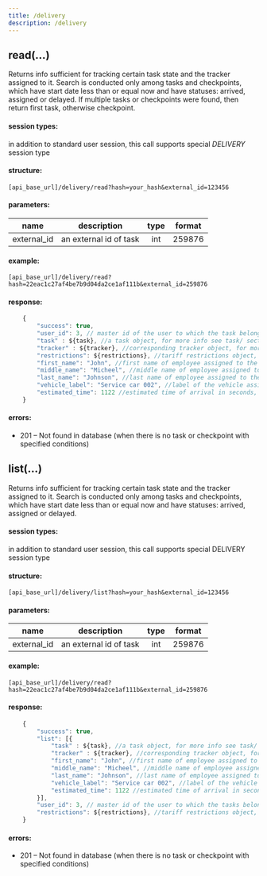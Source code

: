 ```yaml
---
title: /delivery
description: /delivery
---
```


## read(…)

Returns info sufficient for tracking certain task state and the tracker assigned to it.
Search is conducted only among tasks and checkpoints, which have start date less than or equal now and have statuses:
arrived, assigned or delayed.
If multiple tasks or checkpoints were found, then return first task, otherwise checkpoint. 

#### session types:

in addition to standard user session, this call supports special *DELIVERY* session type

#### structure:

    [api_base_url]/delivery/read?hash=your_hash&external_id=123456

#### parameters:

| name | description | type| format|
| :------: | :------: | :-----:| :------:|
| external_id | an external id of task | int | 259876 |

#### example:

    [api_base_url]/delivery/read?hash=22eac1c27af4be7b9d04da2ce1af111b&external_id=259876

#### response:
```javascript
    {
        "success": true,
        "user_id": 3, // master id of the user to which the task belongs to
        "task" : ${task}, //a task object, for more info see task/ section
        "tracker" : ${tracker}, //corresponding tracker object, for more info see tracker/ section
        "restrictions": ${restrictions}, //tariff restrictions object, for more info see user/get_tariff_restrictions 
        "first_name": "John", //first name of employee assigned to the task, or null if missing
        "middle_name": "Micheel", //middle name of employee assigned to the task, or null if missing
        "last_name": "Johnson", //last name of employee assigned to the task, or null if missing
        "vehicle_label": "Service car 002", //label of the vehicle assigned to the task, or null if missing
        "estimated_time": 1122 //estimated time of arrival in seconds, or null if unavailable
    }
 ```  

#### errors:

*   201 – Not found in database (when there is no task or checkpoint with specified conditions)

## list(…)

Returns info sufficient for tracking certain task state and the tracker assigned to it.
Search is conducted only among tasks and checkpoints, which have start date less than or equal now and have statuses:
arrived, assigned or delayed.

#### session types:

in addition to standard user session, this call supports special DELIVERY session type

#### structure:

    [api_base_url]/delivery/list?hash=your_hash&external_id=123456

#### parameters:

| name | description | type| format|
| :------: | :------: | :-----:| :------:|
| external_id | an external id of task | int | 259876 |

#### example:

    [api_base_url]/delivery/read?hash=22eac1c27af4be7b9d04da2ce1af111b&external_id=259876

#### response:

```javascript
    {
        "success": true,
        "list": [{
            "task" : ${task}, //a task object, for more info see task/ section
            "tracker" : ${tracker}, //corresponding tracker object, for more info see tracker/ section
            "first_name": "John", //first name of employee assigned to the task, or null if missing
            "middle_name": "Micheel", //middle name of employee assigned to the task, or null if missing
            "last_name": "Johnson", //last name of employee assigned to the task, or null if missing
            "vehicle_label": "Service car 002", //label of the vehicle assigned to the task, or null if missing
            "estimated_time": 1122 //estimated time of arrival in seconds, or null if unavailable
        }],
        "user_id": 3, // master id of the user to which the tasks belongs to
        "restrictions": ${restrictions}, //tariff restrictions object, for more info see user/get_tariff_restrictions 
    }
```

#### errors:

*   201 – Not found in database (when there is no task or checkpoint with specified conditions)